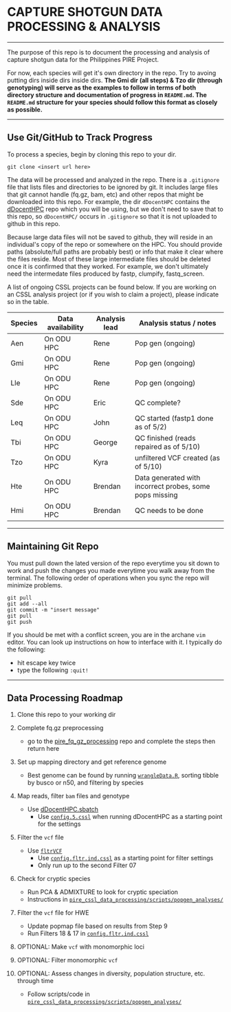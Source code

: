 # CAPTURE SHOTGUN DATA PROCESSING & ANALYSIS

---

The purpose of this repo is to document the processing and analysis of capture shotgun data for the Philippines PIRE Project. 

For now, each species will get it's own directory in the repo.  Try to avoing putting dirs inside dirs inside dirs.  **The Gmi dir (all steps) & Tzo dir (through genotyping) will serve as the examples to follow in terms of both directory structure and documentation of progress in `README.md`. The `README.md` structure for your species should follow this format as closely as possible.**

---

## Use Git/GitHub to Track Progress

To process a species, begin by cloning this repo to your dir.

```
git clone <insert url here>
```

The data will be processed and analyzed in the repo.  There is a `.gitignore` file that lists files and directories to be ignored by git.  It includes large files that git cannot handle (fq.gz, bam, etc) and other repos that might be downloaded into this repo.  For example, the dir `dDocentHPC` contains the [dDocentHPC](https://github.com/cbirdlab/dDocentHPC) repo which you will be using, but we don't need to save that to this repo, so `dDocentHPC/` occurs in  `.gitignore` so that it is not uploaded to github in this repo.

Because large data files will not be saved to github, they will reside in an individual's copy of the repo or somewhere on the HPC. You should provide paths (absolute/full paths are probably best) or info that make it clear where the files reside. Most of these large intermediate files should be deleted once it is confirmed that they worked. For example, we don't ultimately need the intermedate files produced by fastp, clumpify, fastq_screen.

A list of ongoing CSSL projects can be found below. If you are working on an CSSL analysis project (or if you wish to claim a project), please indicate so in the table.

|Species | Data availability | Analysis lead | Analysis status / notes |
| --- | --- | --- | --- |
|Aen | On ODU HPC | Rene | Pop gen (ongoing) |
|Gmi | On ODU HPC | Rene | Pop gen (ongoing) |
|Lle | On ODU HPC | Rene | Pop gen (ongoing) |
|Sde | On ODU HPC | Eric | QC complete? |
|Leq | On ODU HPC | John | QC started (fastp1 done as of 5/2) |
|Tbi | On ODU HPC | George | QC finished (reads repaired as of 5/10) |
|Tzo | On ODU HPC | Kyra | unfiltered VCF created (as of 5/10) |
|Hte | On ODU HPC | Brendan | Data generated with incorrect probes, some pops missing |
|Hmi | On ODU HPC | Brendan | QC needs to be done |

---

## Maintaining Git Repo

You must pull down the lated version of the repo everytime you sit down to work and push the changes you made everytime you walk away from the terminal.  The following order of operations when you sync the repo will minimize problems.

```
git pull
git add --all
git commit -m "insert message"
git pull
git push
```

If you should be met with a conflict screen, you are in the archane `vim` editor.  You can look up instructions on how to interface with it. I typically do the following:

* hit escape key twice
* type the following
  `:quit!`
  
___

## Data Processing Roadmap

1. Clone this repo to your working dir

2. Complete fq.gz preprocessing
    * go to the [pire_fq_gz_processing](https://github.com/philippinespire/pire_fq_gz_processing) repo and complete the steps then return here

3. Set up mapping directory and get reference genome
    * Best genome can be found by running [`wrangleData.R`](https://github.com/philippinespire/denovo_genome_assembly/tree/main/compare_assemblers), sorting tibble by busco or n50, and filtering by species 

4. Map reads, filter `bam` files and genotype
    * Use [dDocentHPC.sbatch](https://github.com/philippinespire/pire_cssl_data_processing/blob/main/scripts/dDocentHPC.sbatch)
      * Use [`config.5.cssl`](https://github.com/cbirdlab/dDocentHPC/blob/master/configs/config.5.cssl) when running dDocentHPC as a starting point for the settings

5. Filter the `vcf` file
    * Use [`fltrVCF`](https://github.com/cbirdlab/fltrVCF)
      * Use [`config.fltr.ind.cssl`](https://github.com/cbirdlab/fltrVCF/blob/master/config_files/config.fltr.ind.cssl) as a starting point for filter settings
      * Only run up to the second Filter 07

6. Check for cryptic species
   * Run PCA & ADMIXTURE to look for cryptic speciation
   * Instructions in [`pire_cssl_data_processing/scripts/popgen_analyses/`](https://github.com/philippinespire/pire_cssl_data_processing/tree/main/scripts/popgen_analyses)

7. Filter the `vcf` file for HWE
   * Update popmap file based on results from Step 9
   * Run Filters 18 & 17 in [`config.fltr.ind.cssl`](https://github.com/cbirdlab/fltrVCF/blob/master/config_files/config.fltr.ind.cssl)

8. OPTIONAL: Make `vcf` with monomorphic loci

9. OPTIONAL: Filter monomorphic `vcf`

10. OPTIONAL: Assess changes in diversity, population structure, etc. through time
    * Follow scripts/code in [`pire_cssl_data_processing/scripts/popgen_analyses/`](https://github.com/philippinespire/pire_cssl_data_processing/tree/main/scripts/popgen_analyses)
